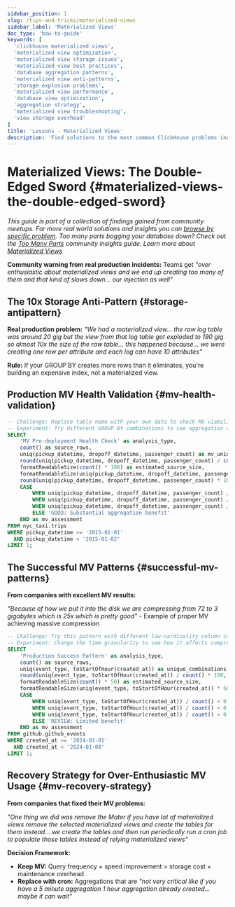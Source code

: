 ```yaml
---
sidebar_position: 1
slug: /tips-and-tricks/materialized-views
sidebar_label: 'Materialized Views'
doc_type: 'how-to-guide'
keywords: [
  'clickhouse materialized views',
  'materialized view optimization',
  'materialized view storage issues',
  'materialized view best practices',
  'database aggregation patterns',
  'materialized view anti-patterns',
  'storage explosion problems',
  'materialized view performance',
  'database view optimization',
  'aggregation strategy',
  'materialized view troubleshooting',
  'view storage overhead'
]
title: 'Lessons - Materialized Views'
description: 'Find solutions to the most common ClickHouse problems including slow queries, memory errors, connection issues, and configuration problems.'
---
```


# Materialized Views: The Double-Edged Sword {#materialized-views-the-double-edged-sword}
*This guide is part of a collection of findings gained from community meetups. For more real world solutions and insights you can [browse by specific problem](./community-wisdom.md).*
*Too many parts bogging your database down? Check out the [Too Many Parts](./too-many-parts.md) community insights guide.*
*Learn more about [Materialized Views](/materialized-views)*

**Community warning from real production incidents:** Teams get *"over enthusiastic about materialized views and we end up creating too many of them and that kind of slows down... our injection as well"*

## The 10x Storage Anti-Pattern {#storage-antipattern}

**Real production problem:** *"We had a materialized view... the raw log table was around 20 gig but the view from that log table got exploded to 190 gig so almost 10x the size of the raw table... this happened because... we were creating one row per attribute and each log can have 10 attributes"*

**Rule:** If your GROUP BY creates more rows than it eliminates, you're building an expensive index, not a materialized view.

## Production MV Health Validation {#mv-health-validation}

```sql runnable editable
-- Challenge: Replace table name with your own data to check MV viability
-- Experiment: Try different GROUP BY combinations to see aggregation ratios
SELECT 
    'MV Pre-deployment Health Check' as analysis_type,
    count() as source_rows,
    uniq(pickup_datetime, dropoff_datetime, passenger_count) as mv_unique_combinations,
    round(uniq(pickup_datetime, dropoff_datetime, passenger_count) / count() * 100, 2) as aggregation_ratio_percent,
    formatReadableSize(count() * 100) as estimated_source_size,
    formatReadableSize(uniq(pickup_datetime, dropoff_datetime, passenger_count) * 100) as estimated_mv_size,
    round(uniq(pickup_datetime, dropoff_datetime, passenger_count) * 100 / (count() * 100), 1) as storage_multiplier,
    CASE 
        WHEN uniq(pickup_datetime, dropoff_datetime, passenger_count) / count() > 0.95 THEN 'PROBLEM: MV will be larger than source!'
        WHEN uniq(pickup_datetime, dropoff_datetime, passenger_count) / count() > 0.7 THEN 'BAD: Massive storage waste (190GB scenario)'
        WHEN uniq(pickup_datetime, dropoff_datetime, passenger_count) / count() > 0.3 THEN 'QUESTIONABLE: High storage overhead'
        ELSE 'GOOD: Substantial aggregation benefit'
    END as mv_assessment
FROM nyc_taxi.trips
WHERE pickup_datetime >= '2015-01-01' 
  AND pickup_datetime < '2015-01-02'
LIMIT 1;
```

## The Successful MV Patterns {#successful-mv-patterns}

**From companies with excellent MV results:**

*"Because of how we put it into the disk we are compressing from 72 to 3 gigabytes which is 25x which is pretty good"* - Example of proper MV achieving massive compression

```sql runnable editable
-- Challenge: Try this pattern with different low-cardinality column combinations
-- Experiment: Change the time granularity to see how it affects compression
SELECT 
    'Production Success Pattern' as analysis_type,
    count() as source_rows,
    uniq(event_type, toStartOfHour(created_at)) as unique_combinations,
    round(uniq(event_type, toStartOfHour(created_at)) / count() * 100, 4) as aggregation_ratio_percent,
    formatReadableSize(count() * 50) as estimated_source_size,
    formatReadableSize(uniq(event_type, toStartOfHour(created_at)) * 50) as estimated_mv_size,
    CASE 
        WHEN uniq(event_type, toStartOfHour(created_at)) / count() < 0.001 THEN 'OUTSTANDING: Like the 72GB→3GB compression example'
        WHEN uniq(event_type, toStartOfHour(created_at)) / count() < 0.01 THEN 'EXCELLENT: Massive aggregation benefit'
        WHEN uniq(event_type, toStartOfHour(created_at)) / count() < 0.1 THEN 'GOOD: Strong aggregation'
        ELSE 'REVIEW: Limited benefit'
    END as mv_assessment
FROM github.github_events
WHERE created_at >= '2024-01-01' 
  AND created_at < '2024-01-08'
LIMIT 1;
```

## Recovery Strategy for Over-Enthusiastic MV Usage {#mv-recovery-strategy}

**From companies that fixed their MV problems:**

*"One thing we did was remove the Mater if you have lot of materialized views remove the selected materialized views and create the tables for them instead... we create the tables and then run periodically run a cron job to populate those tables instead of relying materialized views"*

**Decision Framework:**
- **Keep MV:** Query frequency × speed improvement > storage cost × maintenance overhead
- **Replace with cron:** Aggregations that are *"not very critical like if you have a 5 minute aggregation 1 hour aggregation already created... maybe it can wait"*
